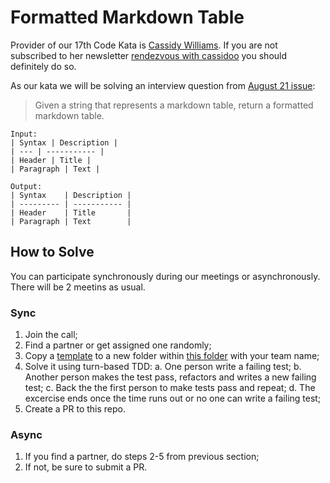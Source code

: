 # Formatted Markdown Table

Provider of our 17th Code Kata is [Cassidy Williams](https://cassidoo.co/).
If you are not subscribed to her newsletter [rendezvous with cassidoo](https://cassidoo.co/newsletter/)
you should definitely do so.

As our kata we will be solving an interview question from [August 21 issue](https://buttondown.email/cassidoo/archive/find-something-youre-passionate-about-and-keep/):

> Given a string that represents a markdown table, return a formatted markdown table.

```text
Input:
| Syntax | Description |
| --- | ----------- |
| Header | Title |
| Paragraph | Text |

Output:
| Syntax    | Description |
| --------- | ----------- |
| Header    | Title       |
| Paragraph | Text        |
```

## How to Solve

You can participate synchronously during our meetings or asynchronously.
There will be 2 meetins as usual.

### Sync

1. Join the call;
2. Find a partner or get assigned one randomly;
3. Copy a [template](../templates/) to a new folder within [this folder](.) with
   your team name;
4. Solve it using turn-based TDD:
   a. One person write a failing test;
   b. Another person makes the test pass, refactors and writes a new failing test;
   c. Back the the first person to make tests pass and repeat;
   d. The excercise ends once the time runs out or no one can write a failing test;
5. Create a PR to this repo.

### Async

1. If you find a partner, do steps 2-5 from previous section;
2. If not, be sure to submit a PR.
